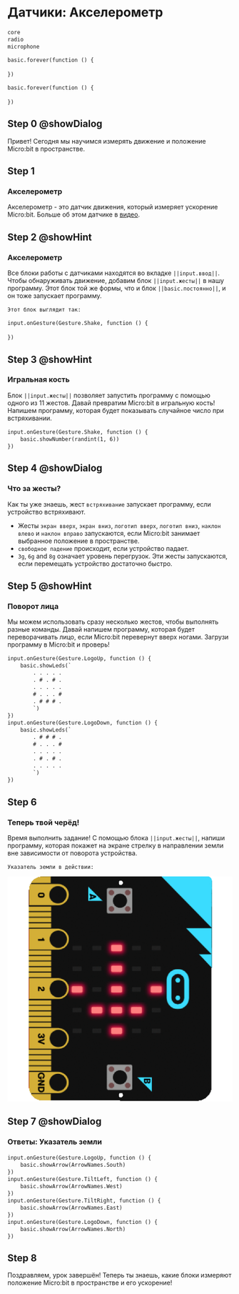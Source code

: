 # Датчики: Акселерометр

```package
core
radio
microphone
```

```template
basic.forever(function () {
	
})
```

```blocks
basic.forever(function () {
	
})
```
## Step 0 @showDialog
Привет! Сегодня мы научимся измерять движение и положение Micro:bit в пространстве.
## Step 1
### Акселерометр
Акселерометр - это датчик движения, который измеряет ускорение Micro:bit. 
Больше об этом датчике в [видео](https://youtu.be/UT35ODxvmS0).
## Step 2 @showHint
### Акселерометр
Все блоки работы с датчиками находятся во вкладке ``||input.ввод||``. Чтобы обнаруживать движение, добавим блок ``||input.жесты||`` в нашу программу.
Этот блок той же формы, что и блок ``||basic.постоянно||``, и он тоже запускает программу.
```hint
Этот блок выглядит так:
```
```blocks
input.onGesture(Gesture.Shake, function () {
	
})
```
## Step 3 @showHint
### Игральная кость
Блок ``||input.жесты||`` позволяет запустить программу с помощью одного из 11 жестов. Давай превратим Micro:bit в игральную кость! Напишем программу, которая будет показывать случайное число при встряхивании.

```blocks
input.onGesture(Gesture.Shake, function () {
    basic.showNumber(randint(1, 6))
})
```
## Step 4 @showDialog
### Что за жесты?
Как ты уже знаешь, жест `встряхивание` запускает программу, если устройство встряхивают.
-  Жесты `экран вверх`, `экран вниз`, `логотип вверх`, `логотип вниз`, `наклон влево` и `наклон вправо` запускаются, если Micro:bit занимает выбранное положение в пространстве.
- `свободное падение` происходит, если устройство падает.
- `3g`, `6g` and `8g` означает уровень перегрузок. Эти жесты запускаются, если перемещать устройство достаточно быстро.


## Step 5 @showHint
### Поворот лица
Мы можем использовать сразу несколько жестов, чтобы выполнять разные команды. Давай напишем программу, которая будет переворачивать лицо, если Micro:bit перевернут вверх ногами. Загрузи программу в Micro:bit и проверь! 
```blocks
input.onGesture(Gesture.LogoUp, function () {
    basic.showLeds(`
        . . . . .
        . # . # .
        . . . . .
        # . . . #
        . # # # .
        `)
})
input.onGesture(Gesture.LogoDown, function () {
    basic.showLeds(`
        . # # # .
        # . . . #
        . . . . .
        . # . # .
        . . . . .
        `)
})
```

## Step 6
### Теперь твой черёд!
Время выполнить задание! С помощью блока ``||input.жесты||``, напиши программу, которая покажет на экране стрелку в направлении земли вне зависимости от поворота устройства.
```hint
Указатель земли в действии:
```
![](https://raw.githubusercontent.com/CraftAndCode/mood-badge/master/earthpointer.gif)


## Step 7 @showDialog
### Ответы: Указатель земли
```blocks
input.onGesture(Gesture.LogoUp, function () {
    basic.showArrow(ArrowNames.South)
})
input.onGesture(Gesture.TiltLeft, function () {
    basic.showArrow(ArrowNames.West)
})
input.onGesture(Gesture.TiltRight, function () {
    basic.showArrow(ArrowNames.East)
})
input.onGesture(Gesture.LogoDown, function () {
    basic.showArrow(ArrowNames.North)
})
```
## Step 8
Поздравляем, урок завершён! Теперь ты знаешь, какие блоки измеряют положение Micro:bit в пространстве и его ускорение! 